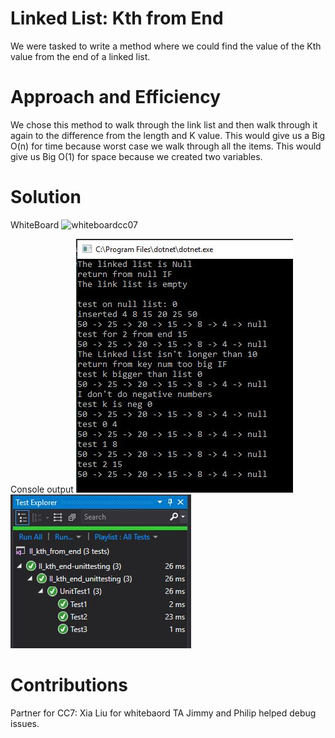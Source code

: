 # Linked List: Kth from End

We were tasked to write a method where we could find the value of the Kth value from the end of a linked list.


# Approach and Efficiency

We chose this method to walk through the link list and then walk through it again to the difference from the length and K value. 
This would give us a Big O(n) for time because worst case we walk through all the items.
This would give us Big O(1) for space because we created two variables.


# Solution
WhiteBoard
![whiteboardcc07](../../../assets/CodeChall7WB1)
<!--![whiteboardcc07](../../../assets/CodeChall7WB2) if I want to use my insert idea-->
Console output
![consoleExample](../../../assets/CodeChall7ImageConsole.JPG)
![tests](../../../assets/CodeChall7test.JPG)


# Contributions
Partner for CC7: Xia Liu for whitebaord
TA Jimmy and Philip helped debug issues.
